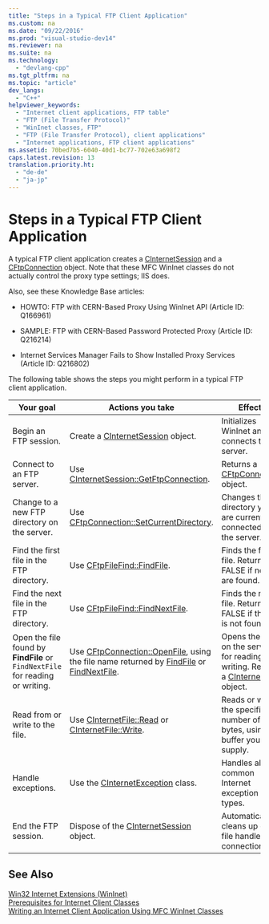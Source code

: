 ```yaml
---
title: "Steps in a Typical FTP Client Application"
ms.custom: na
ms.date: "09/22/2016"
ms.prod: "visual-studio-dev14"
ms.reviewer: na
ms.suite: na
ms.technology: 
  - "devlang-cpp"
ms.tgt_pltfrm: na
ms.topic: "article"
dev_langs: 
  - "C++"
helpviewer_keywords: 
  - "Internet client applications, FTP table"
  - "FTP (File Transfer Protocol)"
  - "WinInet classes, FTP"
  - "FTP (File Transfer Protocol), client applications"
  - "Internet applications, FTP client applications"
ms.assetid: 70bed7b5-6040-40d1-bc77-702e63a698f2
caps.latest.revision: 13
translation.priority.ht: 
  - "de-de"
  - "ja-jp"
---
```

# Steps in a Typical FTP Client Application
A typical FTP client application creates a [CInternetSession](../vs140/cinternetsession-class.md) and a [CFtpConnection](../vs140/cftpconnection-class.md) object. Note that these MFC WinInet classes do not actually control the proxy type settings; IIS does.  
  
 Also, see these Knowledge Base articles:  
  
-   HOWTO: FTP with CERN-Based Proxy Using WinInet API (Article ID: Q166961)  
  
-   SAMPLE: FTP with CERN-Based Password Protected Proxy (Article ID: Q216214)  
  
-   Internet Services Manager Fails to Show Installed Proxy Services (Article ID: Q216802)  
  
 The following table shows the steps you might perform in a typical FTP client application.  
  
|Your goal|Actions you take|Effects|  
|---------------|----------------------|-------------|  
|Begin an FTP session.|Create a [CInternetSession](../vs140/cinternetsession-class.md) object.|Initializes WinInet and connects to server.|  
|Connect to an FTP server.|Use [CInternetSession::GetFtpConnection](../vs140/cinternetsession--getftpconnection.md).|Returns a [CFtpConnection](../vs140/cftpconnection-class.md) object.|  
|Change to a new FTP directory on the server.|Use [CFtpConnection::SetCurrentDirectory](../vs140/cftpconnection--setcurrentdirectory.md).|Changes the directory you are currently connected to on the server.|  
|Find the first file in the FTP directory.|Use [CFtpFileFind::FindFile](../vs140/cftpfilefind--findfile.md).|Finds the first file. Returns FALSE if no files are found.|  
|Find the next file in the FTP directory.|Use [CFtpFileFind::FindNextFile](../vs140/cftpfilefind--findnextfile.md).|Finds the next file. Returns FALSE if the file is not found.|  
|Open the file found by **FindFile** or `FindNextFile` for reading or writing.|Use [CFtpConnection::OpenFile](../vs140/cftpconnection--openfile.md), using the file name returned by [FindFile](../vs140/cftpfilefind--findfile.md) or [FindNextFile](../vs140/cftpfilefind--findnextfile.md).|Opens the file on the server for reading or writing. Returns a [CInternetFile](../vs140/cinternetfile-class.md) object.|  
|Read from or write to the file.|Use [CInternetFile::Read](../vs140/cinternetfile--read.md) or [CInternetFile::Write](../vs140/cinternetfile--write.md).|Reads or writes the specified number of bytes, using a buffer you supply.|  
|Handle exceptions.|Use the [CInternetException](../vs140/cinternetexception-class.md) class.|Handles all common Internet exception types.|  
|End the FTP session.|Dispose of the [CInternetSession](../vs140/cinternetsession-class.md) object.|Automatically cleans up open file handles and connections.|  
  
## See Also  
 [Win32 Internet Extensions (WinInet)](../vs140/win32-internet-extensions--wininet-.md)   
 [Prerequisites for Internet Client Classes](../vs140/prerequisites-for-internet-client-classes.md)   
 [Writing an Internet Client Application Using MFC WinInet Classes](../vs140/writing-an-internet-client-application-using-mfc-wininet-classes.md)